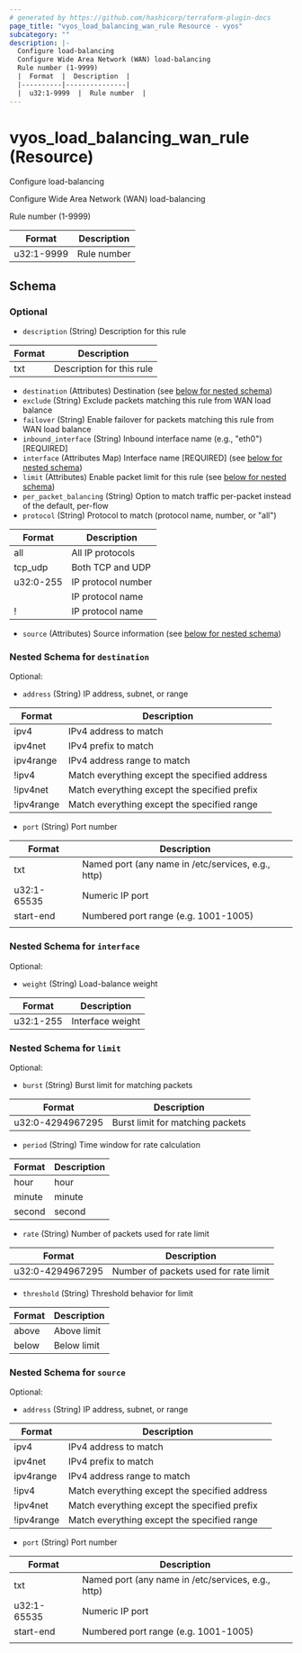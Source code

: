 ```yaml
---
# generated by https://github.com/hashicorp/terraform-plugin-docs
page_title: "vyos_load_balancing_wan_rule Resource - vyos"
subcategory: ""
description: |-
  Configure load-balancing
  Configure Wide Area Network (WAN) load-balancing
  Rule number (1-9999)
  |  Format  |  Description  |
  |----------|---------------|
  |  u32:1-9999  |  Rule number  |
---
```


# vyos_load_balancing_wan_rule (Resource)

Configure load-balancing

Configure Wide Area Network (WAN) load-balancing

Rule number (1-9999)

|  Format  |  Description  |
|----------|---------------|
|  u32:1-9999  |  Rule number  |



<!-- schema generated by tfplugindocs -->
## Schema

### Optional

- `description` (String) Description for this rule

|  Format  |  Description  |
|----------|---------------|
|  txt  |  Description for this rule  |
- `destination` (Attributes) Destination (see [below for nested schema](#nestedatt--destination))
- `exclude` (String) Exclude packets matching this rule from WAN load balance
- `failover` (String) Enable failover for packets matching this rule from WAN load balance
- `inbound_interface` (String) Inbound interface name (e.g., "eth0") [REQUIRED]
- `interface` (Attributes Map) Interface name [REQUIRED] (see [below for nested schema](#nestedatt--interface))
- `limit` (Attributes) Enable packet limit for this rule (see [below for nested schema](#nestedatt--limit))
- `per_packet_balancing` (String) Option to match traffic per-packet instead of the default, per-flow
- `protocol` (String) Protocol to match (protocol name, number, or "all")

|  Format  |  Description  |
|----------|---------------|
|  all  |  All IP protocols  |
|  tcp_udp  |  Both TCP and UDP  |
|  u32:0-255  |  IP protocol number  |
|  <protocol>  |  IP protocol name  |
|  !<protocol>  |  IP protocol name  |
- `source` (Attributes) Source information (see [below for nested schema](#nestedatt--source))

<a id="nestedatt--destination"></a>
### Nested Schema for `destination`

Optional:

- `address` (String) IP address, subnet, or range

|  Format  |  Description  |
|----------|---------------|
|  ipv4  |  IPv4 address to match  |
|  ipv4net  |  IPv4 prefix to match  |
|  ipv4range  |  IPv4 address range to match  |
|  !ipv4  |  Match everything except the specified address  |
|  !ipv4net  |  Match everything except the specified prefix  |
|  !ipv4range  |  Match everything except the specified range  |
- `port` (String) Port number

|  Format  |  Description  |
|----------|---------------|
|  txt  |  Named port (any name in /etc/services, e.g., http)  |
|  u32:1-65535  |  Numeric IP port  |
|  start-end  |  Numbered port range (e.g. 1001-1005)  |
|   |   |


<a id="nestedatt--interface"></a>
### Nested Schema for `interface`

Optional:

- `weight` (String) Load-balance weight

|  Format  |  Description  |
|----------|---------------|
|  u32:1-255  |  Interface weight  |


<a id="nestedatt--limit"></a>
### Nested Schema for `limit`

Optional:

- `burst` (String) Burst limit for matching packets

|  Format  |  Description  |
|----------|---------------|
|  u32:0-4294967295  |  Burst limit for matching packets  |
- `period` (String) Time window for rate calculation

|  Format  |  Description  |
|----------|---------------|
|  hour  |  hour  |
|  minute  |  minute  |
|  second  |  second  |
- `rate` (String) Number of packets used for rate limit

|  Format  |  Description  |
|----------|---------------|
|  u32:0-4294967295  |  Number of packets used for rate limit  |
- `threshold` (String) Threshold behavior for limit

|  Format  |  Description  |
|----------|---------------|
|  above  |  Above limit  |
|  below  |  Below limit  |


<a id="nestedatt--source"></a>
### Nested Schema for `source`

Optional:

- `address` (String) IP address, subnet, or range

|  Format  |  Description  |
|----------|---------------|
|  ipv4  |  IPv4 address to match  |
|  ipv4net  |  IPv4 prefix to match  |
|  ipv4range  |  IPv4 address range to match  |
|  !ipv4  |  Match everything except the specified address  |
|  !ipv4net  |  Match everything except the specified prefix  |
|  !ipv4range  |  Match everything except the specified range  |
- `port` (String) Port number

|  Format  |  Description  |
|----------|---------------|
|  txt  |  Named port (any name in /etc/services, e.g., http)  |
|  u32:1-65535  |  Numeric IP port  |
|  start-end  |  Numbered port range (e.g. 1001-1005)  |
|   |   |
